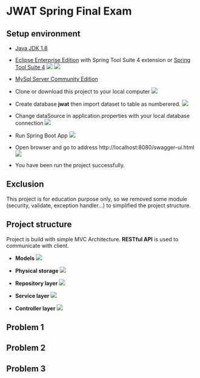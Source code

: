 # JWAT Spring Final Exam
## Setup environment
 - [Java JDK 1.8](https://www.oracle.com/java/technologies/javase-jdk8-downloads.html)
 - [Eclipse Enterprise Edition](https://www.eclipse.org/downloads/download.php?file=/oomph/epp/2020-03/R/eclipse-inst-win64.exe) with Spring Tool Suite 4 extension or [Spring Tool Suite 4](https://spring.io/tools)
![](src/main/resources/images/Eclipse%20IDE%20EE.png)
![](src/main/resources/images/Spring%20tool%20suite%204.png)
 - [MySql Server Community Edition](https://dev.mysql.com/downloads/)
 - Clone or download this project to your local computer
 ![](src/main/resources/images/git%20download.png)
 
 - Create database **jwat** then import dataset to table as numberered.
 ![](src/main/resources/images/dataset.png)
 
 - Change dataSource in application.properties with your local database connection
 ![](src/main/resources/images/application%20properties.png)
 
 - Run Spring Boot App
 ![](src/main/resources/images/run.png)
 
 - Open browser and go to address http://localhost:8080/swagger-ui.html
 ![](src/main/resources/images/swagger.png)
 
 - You have been run the project successfully.
 
## Exclusion
 This project is for education purpose only, so we removed some module (security, validate, exception handler...) to simplified the project structure.
 
## Project structure
 Project is build with simple MVC Architecture. **RESTful API** is used to communicate with client.
 
 - **Models**
 ![](src/main/resources/images/models.png)
 
 - **Physical storage**
 ![](src/main/resources/images/Cargo%20Line%20ERD.png)
 
 - **Repository layer**
 ![](src/main/resources/images/Repository.png)
 
 - **Service layer**
 ![](src/main/resources/images/Service.png)
 
 - **Controller layer**
 ![](src/main/resources/images/endpoints.png)
## Problem 1

## Problem 2

## Problem 3
